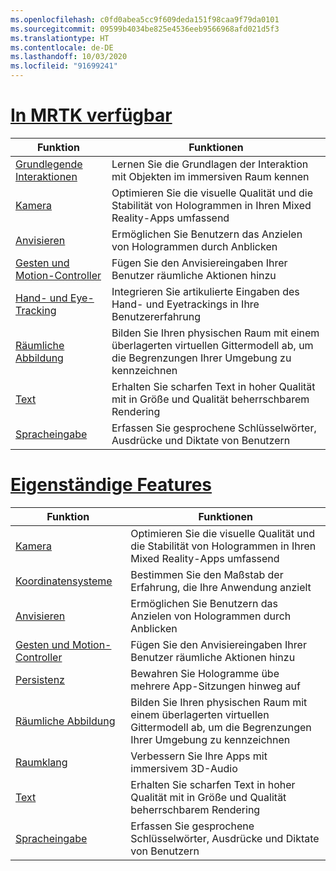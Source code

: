 ```yaml
---
ms.openlocfilehash: c0fd0abea5cc9f609deda151f98caa9f79da0101
ms.sourcegitcommit: 09599b4034be825e4536eeb9566968afd021d5f3
ms.translationtype: HT
ms.contentlocale: de-DE
ms.lasthandoff: 10/03/2020
ms.locfileid: "91699241"
---
```

# <a name="available-in-mrtk"></a>[In MRTK verfügbar](#tab/mrtk)

|  Funktion  |  Funktionen  |
| --- | --- |
| [Grundlegende Interaktionen](../unity/mrtk-101.md) | Lernen Sie die Grundlagen der Interaktion mit Objekten im immersiven Raum kennen |
| [Kamera](../unity/camera-in-unity.md) | Optimieren Sie die visuelle Qualität und die Stabilität von Hologrammen in Ihren Mixed Reality-Apps umfassend |
| [Anvisieren](../unity/gaze-in-unity.md) | Ermöglichen Sie Benutzern das Anzielen von Hologrammen durch Anblicken |
| [Gesten und Motion-Controller](../unity/gestures-and-motion-controllers-in-unity.md) | Fügen Sie den Anvisiereingaben Ihrer Benutzer räumliche Aktionen hinzu |
| [Hand- und Eye-Tracking](../unity/hand-eye-in-unit.md) | Integrieren Sie artikulierte Eingaben des Hand- und Eyetrackings in Ihre Benutzererfahrung |
| [Räumliche Abbildung](../unity/spatial-mapping-in-unity.md) | Bilden Sie Ihren physischen Raum mit einem überlagerten virtuellen Gittermodell ab, um die Begrenzungen Ihrer Umgebung zu kennzeichnen |
| [Text](../unity/text-in-unity.md) | Erhalten Sie scharfen Text in hoher Qualität mit in Größe und Qualität beherrschbarem Rendering |
| [Spracheingabe](../unity/voice-input-in-unity.md) | Erfassen Sie gesprochene Schlüsselwörter, Ausdrücke und Diktate von Benutzern|

# <a name="standalone-features"></a>[Eigenständige Features](#tab/standalone)

|  Funktion  |  Funktionen  |
| --- | --- |
| [Kamera](../unity/camera-in-unity.md) | Optimieren Sie die visuelle Qualität und die Stabilität von Hologrammen in Ihren Mixed Reality-Apps umfassend |
| [Koordinatensysteme](../unity/coordinate-systems-in-unity.md) | Bestimmen Sie den Maßstab der Erfahrung, die Ihre Anwendung anzielt |
| [Anvisieren](../unity/gaze-in-unity.md) | Ermöglichen Sie Benutzern das Anzielen von Hologrammen durch Anblicken |
| [Gesten und Motion-Controller](../unity/gestures-and-motion-controllers-in-unity.md) | Fügen Sie den Anvisiereingaben Ihrer Benutzer räumliche Aktionen hinzu |
| [Persistenz](../unity/persistence-in-unity.md) | Bewahren Sie Hologramme übe mehrere App-Sitzungen hinweg auf |
| [Räumliche Abbildung](../unity/spatial-mapping-in-unity.md) | Bilden Sie Ihren physischen Raum mit einem überlagerten virtuellen Gittermodell ab, um die Begrenzungen Ihrer Umgebung zu kennzeichnen |
| [Raumklang](../unity/spatial-sound-in-unity.md) | Verbessern Sie Ihre Apps mit immersivem 3D-Audio |
| [Text](../unity/text-in-unity.md) | Erhalten Sie scharfen Text in hoher Qualität mit in Größe und Qualität beherrschbarem Rendering |
| [Spracheingabe](../unity/voice-input-in-unity.md) | Erfassen Sie gesprochene Schlüsselwörter, Ausdrücke und Diktate von Benutzern|


